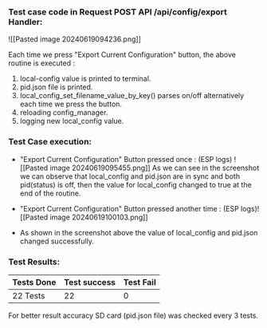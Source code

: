### Test case code in Request POST API /api/config/export Handler: 
![[Pasted image 20240619094236.png]]

Each time we press "Export Current Configuration" button, the above routine is executed :
1. local-config value is printed to terminal.
2. pid.json file is printed.
3. local_config_set_filename_value_by_key() parses on/off alternatively each time we press the button.
4. reloading config_manager.
5. logging new local_config value.

### Test Case execution: 
- "Export Current Configuration" Button pressed once : (ESP logs) ![[Pasted image 20240619095455.png]]
As we can see in the screenshot we can observe that local_config and pid.json are in sync and both pid(status) is off, then the value for local_config changed to true at the end of the routine.

- "Export Current Configuration" Button pressed another time : (ESP logs)![[Pasted image 20240619100103.png]]
- As shown in the screenshot above the value of local_config and pid.json changed successfully.



### Test Results:
| Tests Done | Test success | Test Fail |
| ---------- | ------------ | --------- |
| 22 Tests   | 22           | 0         |
For better result accuracy SD card (pid.json file) was checked every 3 tests.

